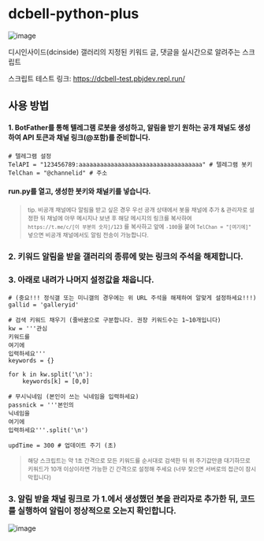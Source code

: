 # dcbell-python-plus
![image](https://user-images.githubusercontent.com/88251502/137381241-12a5f0df-7b11-4afe-99b2-9bfad56c0e8f.png)

디시인사이드(dcinside) 갤러리의 지정된 키워드 글, 댓글을 실시간으로 알려주는 스크립트

스크립트 테스트 링크: https://dcbell-test.pbjdev.repl.run/

## 사용 방법

#### 1. BotFather를 통해 텔레그램 로봇을 생성하고, 알림을 받기 원하는 공개 채널도 생성하여 API 토큰과 채널 링크(@포함)를 준비합니다.

```
# 텔레그램 설정
TelAPI = "123456789:aaaaaaaaaaaaaaaaaaaaaaaaaaaaaaaaaaa" # 텔레그램 봇키
TelChan = "@channelid" # 주소
```
#### run.py를 열고, 생성한 봇키와 채널키를 넣습니다.
> <sub>tip. 비공개 채널에다 알림을 받고 싶은 경우 우선 공개 상태에서 봇을 채널에 추가 & 관리자로 설정한 뒤 채널에 아무 메시지나 보낸 후 해당 메시지의 링크를 복사하여</sub>   
> <sub>`https://t.me/c/[이 부분의 숫자]/123` 를 복사하고 앞에 `-100`을 붙여 `TelChan = "[여기에]"` 넣으면 비공개 채널에서도 알림 전송이 가능합니다.</sub>

### 2. 키워드 알림을 받을 갤러리의 종류에 맞는 링크의 주석을 해제합니다.



### 3. 아래로 내려가 나머지 설정값을 채웁니다.
```# 갤러리 설정
# (중요!!! 정식갤 또는 미니갤의 경우에는 위 URL 주석을 해제하여 알맞게 설정하세요!!!)
gallid = 'galleryid'

# 검색 키워드 채우기 (줄바꿈으로 구분합니다. 권장 키워드수는 1~10개입니다)
kw = '''관심
키워드를
여기에
입력하세요'''
keywords = {}

for k in kw.split('\n'):
    keywords[k] = [0,0]

# 무시닉네임 (본인이 쓰는 닉네임을 입력하세요)
passnick = '''본인의
닉네임을
여기에
입력하세요'''.split('\n')

updTime = 300 # 업데이트 주기 (초)
```
> <sub>해당 스크립트는 약 1초 간격으로 모든 키워드를 순서대로 검색한 뒤 위 주기값만큼 대기하므로</sub>   
> <sub>키워드가 10개 이상이라면 가능한 긴 간격으로 설정해 주세요 (너무 잦으면 서버로의 접근이 잠시 막힙니다)</sub>


### 3. 알림 받을 채널 링크로 가 1.에서 생성했던 봇을 관리자로 추가한 뒤, 코드를 실행하여 알림이 정상적으로 오는지 확인합니다.
![image](https://user-images.githubusercontent.com/88251502/137379979-cf87b7d8-8765-47be-941e-86703a4048e4.png)
<br/><br/>



